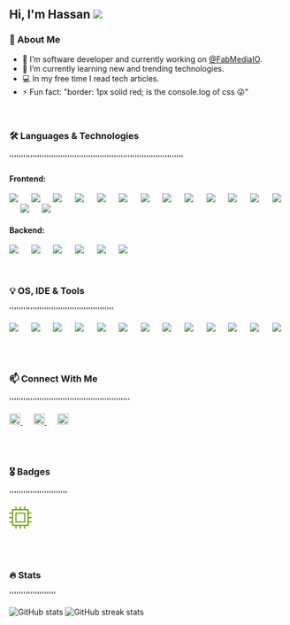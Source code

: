 ## Hi, I'm Hassan <img src="https://github.com/TheDudeThatCode/TheDudeThatCode/raw/master/Assets/Hi.gif"  height="30" />

### 🚀 About Me

- 🔭 I’m software developer and currently working on [@FabMediaIO](https://github.com/FabMediaIO "@FabMediaIO").
- 🌱 I’m currently learning new and trending technologies.
- 💻 In my free time I read tech articles.
- ⚡ Fun fact: "border: 1px solid red; is the console.log of css 😜"

<br/>

### 🛠️ Languages & Technologies
'''''''''''''''''''''''''''''''''''''''''''''''''''''''''''''''''''''''''''

#### Frontend:

<p>
<img src="https://cdn.jsdelivr.net/gh/devicons/devicon/icons/html5/html5-original-wordmark.svg" height="35" />
<span>&nbsp;&nbsp;&nbsp;&nbsp;</span>
<img src="https://cdn.jsdelivr.net/gh/devicons/devicon/icons/css3/css3-original.svg" height="35" />
<span>&nbsp;&nbsp;&nbsp;&nbsp;</span>
<img src="https://cdn.jsdelivr.net/gh/devicons/devicon/icons/bootstrap/bootstrap-original.svg" height="35" />
<span>&nbsp;&nbsp;&nbsp;&nbsp;</span>
<img src="https://user-images.githubusercontent.com/77392509/175306196-7e193c1d-5daa-4726-bb88-2d8584389fa6.png" height="35" />
<span>&nbsp;&nbsp;&nbsp;&nbsp;</span>
<img src="https://cdn.jsdelivr.net/gh/devicons/devicon/icons/tailwindcss/tailwindcss-plain.svg" height="35" />
<span>&nbsp;&nbsp;&nbsp;&nbsp;</span>
<img src="https://cdn.jsdelivr.net/gh/devicons/devicon/icons/materialui/materialui-original.svg" height="35" />
<span>&nbsp;&nbsp;&nbsp;&nbsp;</span>
<img src="https://cdn.jsdelivr.net/gh/devicons/devicon/icons/bulma/bulma-plain.svg" height="35" />
<span>&nbsp;&nbsp;&nbsp;&nbsp;</span>
<img src="https://cdn.jsdelivr.net/gh/devicons/devicon/icons/vuetify/vuetify-original.svg" height="35" />
<span>&nbsp;&nbsp;&nbsp;&nbsp;</span>
<img src="https://cdn.jsdelivr.net/gh/devicons/devicon/icons/sass/sass-original.svg" height="35" />
<span>&nbsp;&nbsp;&nbsp;&nbsp;</span>
<img src="https://cdn.jsdelivr.net/gh/devicons/devicon/icons/less/less-plain-wordmark.svg" height="35" />
<span>&nbsp;&nbsp;&nbsp;&nbsp;</span>

<img src="https://cdn.jsdelivr.net/gh/devicons/devicon/icons/javascript/javascript-original.svg" height="35" />
<span>&nbsp;&nbsp;&nbsp;&nbsp;</span>
<img src="https://cdn.jsdelivr.net/gh/devicons/devicon/icons/jquery/jquery-original-wordmark.svg" height="35" />
<span>&nbsp;&nbsp;&nbsp;&nbsp;</span>
<img src="https://user-images.githubusercontent.com/77392509/175307826-397f7bf5-e8a6-4aab-956b-1ff4e33d819b.png" height="35" />
<span>&nbsp;&nbsp;&nbsp;&nbsp;</span>
<img src="https://cdn.jsdelivr.net/gh/devicons/devicon/icons/vuejs/vuejs-original.svg" height="35" />
<span>&nbsp;&nbsp;&nbsp;&nbsp;</span>
<img src="https://cdn.jsdelivr.net/gh/devicons/devicon/icons/nuxtjs/nuxtjs-original.svg" height="35" />
<span>&nbsp;&nbsp;&nbsp;&nbsp;</span>
</p>

#### Backend:

<p>
<img src="https://cdn.jsdelivr.net/gh/devicons/devicon/icons/php/php-original.svg" height="35" />
<span>&nbsp;&nbsp;&nbsp;&nbsp;</span>
<img src="https://cdn.jsdelivr.net/gh/devicons/devicon/icons/laravel/laravel-plain-wordmark.svg" height="35" />
<span>&nbsp;&nbsp;&nbsp;&nbsp;</span>
<img src="https://cdn.jsdelivr.net/gh/devicons/devicon/icons/mysql/mysql-original.svg" height="35" />
<span>&nbsp;&nbsp;&nbsp;&nbsp;</span>
<img src="https://cdn.jsdelivr.net/gh/devicons/devicon/icons/nodejs/nodejs-original.svg" height="35" />
<span>&nbsp;&nbsp;&nbsp;&nbsp;</span>
<img src="https://cdn.jsdelivr.net/gh/devicons/devicon/icons/wordpress/wordpress-plain.svg" height="35" />
<span>&nbsp;&nbsp;&nbsp;&nbsp;</span>
<img src="https://user-images.githubusercontent.com/77392509/175310493-840ed99d-3ba8-4810-be8b-ad0db1e802e9.png" height="35" />
<span>&nbsp;&nbsp;&nbsp;&nbsp;</span>
</p>

<br/>

### 💡 OS, IDE & Tools
'''''''''''''''''''''''''''''''''''''''''''''
<p>
<img src="https://cdn.jsdelivr.net/gh/devicons/devicon/icons/git/git-original.svg" height="35" />
<span>&nbsp;&nbsp;&nbsp;&nbsp;</span>
<img src="https://cdn.jsdelivr.net/gh/devicons/devicon/icons/github/github-original.svg" height="35" />
<span>&nbsp;&nbsp;&nbsp;&nbsp;</span>
<img src="https://cdn.jsdelivr.net/gh/devicons/devicon/icons/bitbucket/bitbucket-original.svg" height="35" />
<span>&nbsp;&nbsp;&nbsp;&nbsp;</span>
<img src="https://cdn.jsdelivr.net/gh/devicons/devicon/icons/npm/npm-original-wordmark.svg" height="35" />
<span>&nbsp;&nbsp;&nbsp;&nbsp;</span>
<img src="https://user-images.githubusercontent.com/77392509/175299375-aeec681c-da73-4abf-991c-383b1197f317.svg" height="35" />
<span>&nbsp;&nbsp;&nbsp;&nbsp;</span>
<img src="https://cdn.jsdelivr.net/gh/devicons/devicon/icons/grunt/grunt-original.svg" height="35" />
<span>&nbsp;&nbsp;&nbsp;&nbsp;</span>
<img src="https://cdn.jsdelivr.net/gh/devicons/devicon/icons/gulp/gulp-plain.svg" height="35" />
<span>&nbsp;&nbsp;&nbsp;&nbsp;</span>
<img src="https://cdn.jsdelivr.net/gh/devicons/devicon/icons/webpack/webpack-original.svg" height="35" />
<span>&nbsp;&nbsp;&nbsp;&nbsp;</span>
  <img src="https://cdn.jsdelivr.net/gh/devicons/devicon/icons/photoshop/photoshop-plain.svg" height="35" />
<span>&nbsp;&nbsp;&nbsp;&nbsp;</span>
<img src="https://cdn.jsdelivr.net/gh/devicons/devicon/icons/vscode/vscode-original.svg" height="35" />
<span>&nbsp;&nbsp;&nbsp;&nbsp;</span>
<img src="https://user-images.githubusercontent.com/77392509/175297641-7351f703-f874-4d26-bc23-496d57c641d8.png" height="35" />
<span>&nbsp;&nbsp;&nbsp;&nbsp;</span>
<img src="https://cdn.jsdelivr.net/gh/devicons/devicon/icons/windows8/windows8-original.svg" height="35" />
<span>&nbsp;&nbsp;&nbsp;&nbsp;</span>
<img src="https://cdn.jsdelivr.net/gh/devicons/devicon/icons/linux/linux-original.svg" height="35" />
<span>&nbsp;&nbsp;&nbsp;&nbsp;</span>
</p>

<br/>

### 📫 Connect With Me
''''''''''''''''''''''''''''''''''''''''''''''''''''

<a href='https://twitter.com/hassankhan_wise' target="_blank">
  <img src="https://cdn.jsdelivr.net/gh/devicons/devicon/icons/twitter/twitter-original.svg" width='20' height='20' />
</a>
<span>&nbsp;&nbsp;&nbsp;&nbsp;</span>
<a href='https://www.linkedin.com/in/hassankhan-wise' target="_blank">
  <img src="https://cdn.jsdelivr.net/gh/devicons/devicon/icons/linkedin/linkedin-original.svg" width='20' height='20' />          
</a>
<span>&nbsp;&nbsp;&nbsp;&nbsp;</span>
<a href='mailto:hassankhan.infinitewise@gmail.com' target="_blank">
  <img src="https://user-images.githubusercontent.com/77392509/175285808-6139a7b7-5db9-4c47-9cc3-06d13178af08.png" width='20' height='20' />   
</a>

<br/><br/>

### 🎖️ Badges
'''''''''''''''''''''''''

<a href='https://docs.github.com/en/developers'>
  <img src='https://raw.githubusercontent.com/acervenky/animated-github-badges/master/assets/devbadge.gif' width='40' height='40'>
</a>

<br/><br/>

### 🔥 Stats
''''''''''''''''''''
<br/>

![GitHub stats](https://github-readme-stats.vercel.app/api?username=hassankhan-wise&show_icons=true) ![GitHub streak stats](https://github-readme-streak-stats.herokuapp.com/?user=hassankhan-wise)
